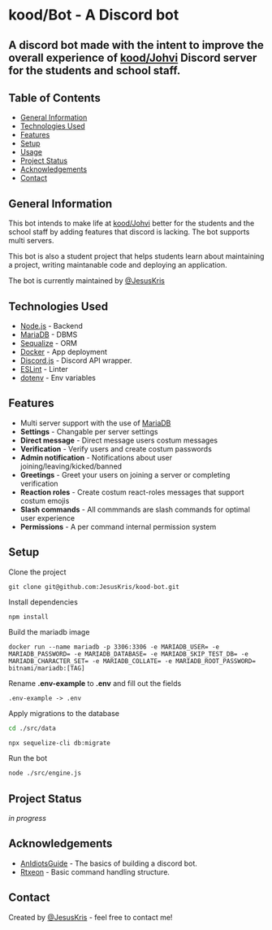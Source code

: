 <!-- ctrl + shift + v to preview -->
# kood/Bot - A Discord bot


## A discord bot made with the intent to improve the overall experience of [kood/Johvi](https://kood.tech/) Discord server for the students and school staff.


## Table of Contents
* [General Information](#general-information)
* [Technologies Used](#technologies-used)
* [Features](#features)
* [Setup](#setup)
* [Usage](#usage)
* [Project Status](#project-status)
* [Acknowledgements](#acknowledgements)
* [Contact](#contact)


## General Information

This bot intends to make life at [kood/Johvi](https://kood.tech/) better for the students and the school staff by adding features that discord is lacking. The bot supports multi servers. 

This bot is also a student project that helps students learn about maintaining a project, writing maintanable code and deploying an application.

The bot is currently maintained by [@JesusKris](https://github.com/JesusKris) 


## Technologies Used
- [Node.js](https://nodejs.dev/) - Backend
- [MariaDB](https://mariadb.org/) - DBMS
- [Sequalize](https://www.npmjs.com/package/sequelize) - ORM
- [Docker](https://www.docker.com/) - App deployment
- [Discord.js](https://www.npmjs.com/package/discord.js) - Discord API wrapper.
- [ESLint](https://www.npmjs.com/package/eslint) - Linter
- [dotenv](https://www.npmjs.com/package/dotenv) - Env variables


## Features
- Multi server support with the use of [MariaDB](https://mariadb.org/)
- **Settings** - Changable per server settings
- **Direct message** - Direct message users costum messages
- **Verification** - Verify users and create costum passwords
- **Admin notification** - Notifications about user joining/leaving/kicked/banned
- **Greetings** - Greet your users on joining a server or completing verification
- **Reaction roles** - Create costum react-roles messages that support costum emojis 
- **Slash commands** - All commmands are slash commands for optimal user experience
- **Permissions** - A per command internal permission system 

## Setup
Clone the project
```
git clone git@github.com:JesusKris/kood-bot.git
```
Install dependencies
```
npm install
```
Build the mariadb image 
```
docker run --name mariadb -p 3306:3306 -e MARIADB_USER= -e MARIADB_PASSWORD= -e MARIADB_DATABASE= -e MARIADB_SKIP_TEST_DB= -e MARIADB_CHARACTER_SET= -e MARIADB_COLLATE= -e MARIADB_ROOT_PASSWORD= bitnami/mariadb:[TAG]
```
Rename **.env-example** to **.env** and fill out the fields
```
.env-example -> .env
```
Apply migrations to the database
```bash
cd ./src/data

npx sequelize-cli db:migrate
```
Run the bot
```bash
node ./src/engine.js
```

## Project Status
_in progress_


## Acknowledgements
- [AnIdiotsGuide](https://github.com/AnIdiotsGuide/guidebot) - The basics of building a discord bot.
- [Rtxeon](https://github.com/Rtxeon/Command-Handler-V13-With-Custom-Prefix-For-Each-Guild) - Basic command handling structure.


## Contact
Created by [@JesusKris](https://github.com/JesusKris) - feel free to contact me!
